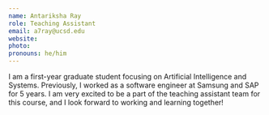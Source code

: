 ```yaml
---
name: Antariksha Ray
role: Teaching Assistant
email: a7ray@ucsd.edu
website: 
photo: 
pronouns: he/him
---
```


I am a first-year graduate student focusing on Artificial Intelligence and Systems. Previously, I worked as a software engineer at Samsung and SAP for 5 years. I am very excited to be a part of the teaching assistant team for this course, and I look forward to working and learning together!